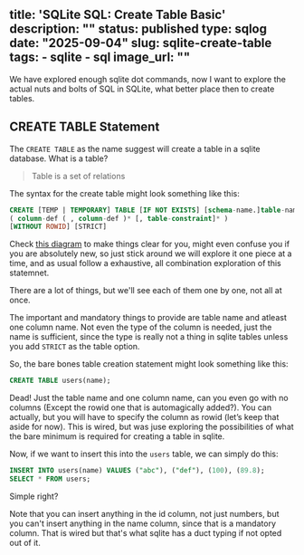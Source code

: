 title: 'SQLite SQL: Create Table Basic'
description: ""
status: published
type: sqlog
date: "2025-09-04"
slug: sqlite-create-table
tags:
    - sqlite
    - sql
image_url: ""
---

We have explored enough sqlite dot commands, now I want to explore the actual nuts and bolts of SQL in SQLite, what better place then to create tables.

## CREATE TABLE Statement

The `CREATE TABLE` as the name suggest will create a table in a sqlite database. What is a table?

> Table is a set of relations

The syntax for the create table might look something like this:

```sql
CREATE [TEMP | TEMPORARY] TABLE [IF NOT EXISTS] [schema-name.]table-name
( column-def ( , column-def )* [, table-constraint]* )
[WITHOUT ROWID] [STRICT]
```
Check [this diagram](https://sqlite.org/lang_createtable.html) to make things clear for you, might even confuse you if you are absolutely new, so just stick around we will explore it one piece at a time, and as usual follow a exhaustive, all combination exploration of this statemnet.

There are a lot of things, but we'll see each of them one by one, not all at once.

The important and mandatory things to provide are table name and atleast one column name. Not even the type of the column is needed, just the name is sufficient, since the type is really not a thing in sqlite tables unless you add `STRICT` as the table option.

So, the bare bones table creation statement might look something like this:

```sql
CREATE TABLE users(name);
```

Dead! Just the table name and one column name, can you even go with no columns (Except the rowid one that is automagically added?). You can actually, but you will have to specify the column as rowid (let’s keep that aside for now).
This is wired, but was juse exploring the possibilities of what the bare minimum is required for creating a table in sqlite.

Now, if we want to insert this into the `users` table, we can simply do this:

```sql
INSERT INTO users(name) VALUES ("abc"), ("def"), (100), (89.8);
SELECT * FROM users;
```
Simple right?

Note that you can insert anything in the id column, not just numbers, but you can't insert anything in the name column, since that is a mandatory column. That is wired but that's what sqlite has a duct typing if not opted out of it.

